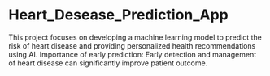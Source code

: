 # Heart_Desease_Prediction_App
 This project focuses on developing a machine learning model to predict the risk of heart disease and providing personalized health recommendations using AI. Importance of early prediction: Early detection and management of heart disease can significantly improve patient outcome.
